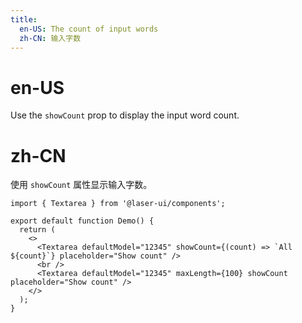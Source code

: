 ```yaml
---
title:
  en-US: The count of input words
  zh-CN: 输入字数
---
```


# en-US

Use the `showCount` prop to display the input word count.

# zh-CN

使用 `showCount` 属性显示输入字数。

```tsx
import { Textarea } from '@laser-ui/components';

export default function Demo() {
  return (
    <>
      <Textarea defaultModel="12345" showCount={(count) => `All ${count}`} placeholder="Show count" />
      <br />
      <Textarea defaultModel="12345" maxLength={100} showCount placeholder="Show count" />
    </>
  );
}
```
